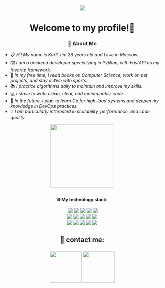<!-- Подключаем FontAwesome (один раз в начале документа) -->
<link href="https://cdnjs.cloudflare.com/ajax/libs/font-awesome/6.4.0/css/all.min.css" rel="stylesheet">






<div id="header" align="center">
  <a href="https://github.com/belskirill"> <img src="https://i.imgur.com/kJwQe0o.png"/></a>
</div>






<div id="badges" align="center">
<h1>Welcome to my profile!👋</h1>
</div>



<div align="center">
  <h3>
📖 About Me
  </h3>
  </div>
<p>

<ul>
  <li>📋 <em>Hi! My name is Kirill, I'm 23 years old and I live in Moscow.</em></li>
  <li>⌨️ <em>I am a backend developer specializing in Python, with FastAPI as my favorite framework.</em></li>
  <li>📔 <em>In my free time, I read books on Computer Science, work on pet projects, and stay active with sports.</em></li>
  <li>📚 <em>I practice algorithms daily to maintain and improve my skills.</em></li>
  <li>💻 <em>I strive to write clean, clear, and maintainable code.</em></li>
  <li>🚀 <em>In the future, I plan to learn Go for high-load systems and deepen my knowledge in DevOps practices.</em></li>
  <li>💡 <em>I am particularly interested in scalability, performance, and code quality.</em></li>
</ul>




</p>










<div id="header" align="center">
  
  <a href="https://github.com/belskirill"> <img src="https://media3.giphy.com/media/v1.Y2lkPTc5MGI3NjExeDFvM3FxeHV4cXRmOXFnN2hiaHd3M2NvZGxqeG5icHdraHh4aDVvbCZlcD12MV9pbnRlcm5hbF9naWZfYnlfaWQmY3Q9cw/1CsHxj6Q2iEeH4HhT7/giphy.gif" width="200"/></a>
</div>

<h2></h2>





<div id="badges" align="center" > 
  <h4>
    🌐  My technology stack:
  </h4>
  <a href="https://docs.python.org/3.13/"><img src="https://img.shields.io/badge/Python-gray?logo=python&logoColor=white&labelColor=3776AB" alt=""></a>
  <a href="https://www.postgresql.org/docs/"><img src="https://img.shields.io/badge/Postgresql-gray?style=flat&logo=postgresql&logoColor=white&logoSize=100&labelColor=3a6c94"></a>
  <a href="https://git-scm.com/doc"><img src="https://img.shields.io/badge/Git-gray?style=flat&logo=git&logoColor=white&logoSize=100&labelColor=f1563b"></a>
  <a href="https://fastapi.tiangolo.com/"><img src="https://img.shields.io/badge/FastApi-gray?style=flat&logo=fastapi&logoColor=white&logoSize=100&labelColor=1b9a8e"></a>
  <a href="https://docs.pydantic.dev/latest/"><img src="https://img.shields.io/badge/Pydantic-gray?style=flat&logo=pydantic&logoColor=white&labelColor=pink"></a>
  <a href="https://docs.pytest.org/en/stable/"><img src="https://img.shields.io/badge/Pytest-gray?style=flat&logo=pytest&logoColor=white&labelColor=green"></a>


  

  <br/> 
  <a href="https://docs.sqlalchemy.org/en/20/"><img src="https://img.shields.io/badge/sqlalchemy-gray?style=flat&logo=sqlalchemy&logoColor=white&logoSize=100&labelColor=cc302e"></a>
  <a href="https://docs.sqlalchemy.org/en/20/"><img src="https://img.shields.io/badge/celery-gray?style=flat&logo=Celery&logoColor=white&labelColor=%2337814A"></a>
  <a href="https://docs.docker.com/"><img src="https://img.shields.io/badge/redis-gray?style=flat&logo=Redis&logoColor=white&labelColor=%23FF4438"></a>
  <a href="https://docs.docker.com/"><img src="https://img.shields.io/badge/Docker-gray?style=flat&logo=docker&logoColor=white&logoSize=100&labelColor=2668ee"></a>
  <a href="https://nginx.org/"><img src="https://img.shields.io/badge/Nginx-gray?style=flat&logo=nginx&logoColor=white&labelColor=%23228B22"></a>

  
  <br/> 
  <a href="https://swagger.io/docs/"><img src="https://img.shields.io/badge/Swagger-gray?style=flat&logo=swagger&logoColor=white&labelColor=%2385EA2D"></a>
  <a href="https://learning.postman.com/docs/introduction/overview/"><img src="https://img.shields.io/badge/Postman-gray?style=flat&logo=postman&logoColor=white&labelColor=%23FF6C37"></a>
  <a href="https://confluence.atlassian.com/jira"><img src="https://img.shields.io/badge/Jira-gray?style=flat&logo=jira&logoColor=white&logoSize=100&labelColor=%230052CC"></a>
  <a href="https://confluence.atlassian.com/alldoc/confluence-documentation-directory-12877996.html"><img src="https://img.shields.io/badge/Confluence-gray?style=flat&logo=confluence&logoColor=white&logoSize=100&labelColor=%23172B4D" ></a>
  <a href="https://docs.gitlab.com/ci/"><img src="https://img.shields.io/badge/Gitlab%20CI%2FCD-gray?style=flat&logo=gitlab&logoColor=white&labelColor=orange"></a>
</div>





  <h2></h2>

<div id="badges" align="center">
  <h2>
📩  contact me:<br/> 
    <br/> 
<a href="https://t.me/belskirill"><img src="https://img.shields.io/badge/Telegram-0088cc?style=flat-square" width="100" target="_blank"/></a>
<a href="https://t.me/belskirill"><img src="https://img.shields.io/badge/Linked%20IN-blue?style=flat-square" width="100" target="_blank"/></a>
  <br/> 
</h2>
</div>


